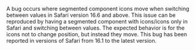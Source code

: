 A bug occurs where segmented component icons move when switching between values in Safari version 16.6 and above. This issue can be reproduced by having a segmented component with icons/icons only in Safari and switching between values. The expected behavior is for the icons not to change position, but instead they move. This bug has been reported in versions of Safari from 16.1 to the latest version.
